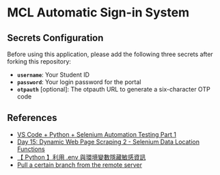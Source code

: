 # MCL Automatic Sign-in System

## Secrets Configuration

Before using this application, please add the following three secrets after forking this repository:

- **`username`**: Your Student ID
- **`password`**: Your login password for the portal
- **`otpauth`** [optional]: The otpauth URL to generate a six-character OTP code

## References

- [VS Code + Python + Selenium Automation Testing Part 1](https://medium.com/begonia-design/vs-code-python-selenium-%E8%87%AA%E5%8B%95%E5%8C%96%E6%B8%AC%E8%A9%A6-part-1-30d6c0ea92af)
- [Day 15: Dynamic Web Page Scraping 2 - Selenium Data Location Functions](https://ithelp.ithome.com.tw/articles/10300961)
- [【 Python 】利用 .env 與環境變數隱藏敏感資訊](https://learningsky.io/python-use-environmental-variables-to-hide-sensitive-information/)
- [Pull a certain branch from the remote server](https://stackoverflow.com/questions/1709177/pull-a-certain-branch-from-the-remote-server)